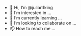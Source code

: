 - 👋 Hi, I’m @julian1king
- 👀 I’m interested in ...
- 🌱 I’m currently learning ...
- 💞️ I’m looking to collaborate on ...
- 📫 How to reach me ...

<!---
julian1king/julian1king is a ✨ special ✨ repository because its `README.md` (this file) appears on your GitHub profile.
You can click the Preview link to take a look at your changes.
--->
